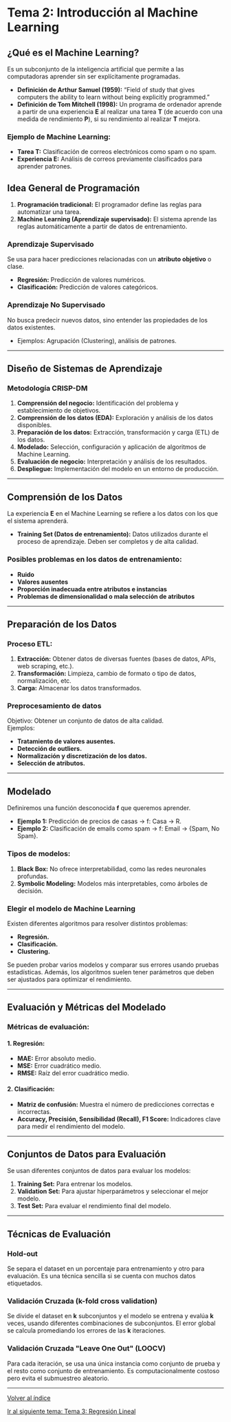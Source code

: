 # Tema 2: Introducción al Machine Learning

## ¿Qué es el Machine Learning?
Es un subconjunto de la inteligencia artificial que permite a las computadoras aprender sin ser explícitamente programadas.  
- **Definición de Arthur Samuel (1959):** “Field of study that gives computers the ability to learn without being explicitly programmed.”  
- **Definición de Tom Mitchell (1998):** Un programa de ordenador aprende a partir de una experiencia **E** al realizar una tarea **T** (de acuerdo con una medida de rendimiento **P**), si su rendimiento al realizar **T** mejora.

### Ejemplo de Machine Learning:
- **Tarea T:** Clasificación de correos electrónicos como spam o no spam.
- **Experiencia E:** Análisis de correos previamente clasificados para aprender patrones.

## Idea General de Programación
1. **Programación tradicional:** El programador define las reglas para automatizar una tarea.
2. **Machine Learning (Aprendizaje supervisado):** El sistema aprende las reglas automáticamente a partir de datos de entrenamiento.

### Aprendizaje Supervisado
Se usa para hacer predicciones relacionadas con un **atributo objetivo** o clase.
- **Regresión:** Predicción de valores numéricos.
- **Clasificación:** Predicción de valores categóricos.

### Aprendizaje No Supervisado
No busca predecir nuevos datos, sino entender las propiedades de los datos existentes.
- Ejemplos: Agrupación (Clustering), análisis de patrones.

---

## Diseño de Sistemas de Aprendizaje

### Metodología CRISP-DM
1. **Comprensión del negocio:** Identificación del problema y establecimiento de objetivos.
2. **Comprensión de los datos (EDA):** Exploración y análisis de los datos disponibles.
3. **Preparación de los datos:** Extracción, transformación y carga (ETL) de los datos.
4. **Modelado:** Selección, configuración y aplicación de algoritmos de Machine Learning.
5. **Evaluación de negocio:** Interpretación y análisis de los resultados.
6. **Despliegue:** Implementación del modelo en un entorno de producción.

---

## Comprensión de los Datos

La experiencia **E** en el Machine Learning se refiere a los datos con los que el sistema aprenderá.
- **Training Set (Datos de entrenamiento):** Datos utilizados durante el proceso de aprendizaje. Deben ser completos y de alta calidad.

### Posibles problemas en los datos de entrenamiento:
- **Ruido**
- **Valores ausentes**
- **Proporción inadecuada entre atributos e instancias**
- **Problemas de dimensionalidad o mala selección de atributos**

---

## Preparación de los Datos

### Proceso ETL:
1. **Extracción:** Obtener datos de diversas fuentes (bases de datos, APIs, web scraping, etc.).
2. **Transformación:** Limpieza, cambio de formato o tipo de datos, normalización, etc.
3. **Carga:** Almacenar los datos transformados.

### Preprocesamiento de datos
Objetivo: Obtener un conjunto de datos de alta calidad.  
Ejemplos:
- **Tratamiento de valores ausentes.**
- **Detección de outliers.**
- **Normalización y discretización de los datos.**
- **Selección de atributos.**

---

## Modelado

Definiremos una función desconocida **f** que queremos aprender.
- **Ejemplo 1:** Predicción de precios de casas → f: Casa → R.
- **Ejemplo 2:** Clasificación de emails como spam → f: Email → {Spam, No Spam}.

### Tipos de modelos:
1. **Black Box:** No ofrece interpretabilidad, como las redes neuronales profundas.
2. **Symbolic Modeling:** Modelos más interpretables, como árboles de decisión.

### Elegir el modelo de Machine Learning
Existen diferentes algoritmos para resolver distintos problemas:
- **Regresión.**
- **Clasificación.**
- **Clustering.**

Se pueden probar varios modelos y comparar sus errores usando pruebas estadísticas. Además, los algoritmos suelen tener parámetros que deben ser ajustados para optimizar el rendimiento.

---

## Evaluación y Métricas del Modelado

### Métricas de evaluación:

#### 1. **Regresión:**
- **MAE:** Error absoluto medio.
- **MSE:** Error cuadrático medio.
- **RMSE:** Raíz del error cuadrático medio.

#### 2. **Clasificación:**
- **Matriz de confusión:** Muestra el número de predicciones correctas e incorrectas.
- **Accuracy, Precisión, Sensibilidad (Recall), F1 Score:** Indicadores clave para medir el rendimiento del modelo.

---

## Conjuntos de Datos para Evaluación

Se usan diferentes conjuntos de datos para evaluar los modelos:
1. **Training Set:** Para entrenar los modelos.
2. **Validation Set:** Para ajustar hiperparámetros y seleccionar el mejor modelo.
3. **Test Set:** Para evaluar el rendimiento final del modelo.

---

## Técnicas de Evaluación

### Hold-out
Se separa el dataset en un porcentaje para entrenamiento y otro para evaluación. Es una técnica sencilla si se cuenta con muchos datos etiquetados.

### Validación Cruzada (k-fold cross validation)
Se divide el dataset en **k** subconjuntos y el modelo se entrena y evalúa **k** veces, usando diferentes combinaciones de subconjuntos. El error global se calcula promediando los errores de las **k** iteraciones.

### Validación Cruzada "Leave One Out" (LOOCV)
Para cada iteración, se usa una única instancia como conjunto de prueba y el resto como conjunto de entrenamiento. Es computacionalmente costoso pero evita el submuestreo aleatorio.

---


[Volver al índice](../README.md)

[Ir al siguiente tema: Tema 3: Regresión Lineal](Tema3.md)